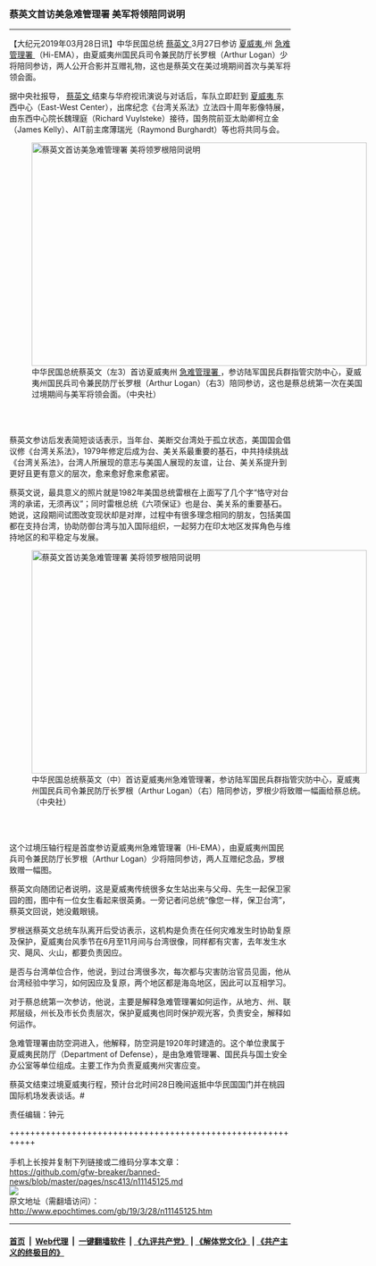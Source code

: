 ### 蔡英文首访美急难管理署 美军将领陪同说明
------------------------

<p>
 【大纪元2019年03月28日讯】中华民国总统
 <a href="http://www.epochtimes.com/gb/tag/%E8%94%A1%E8%8B%B1%E6%96%87.html">
  蔡英文
 </a>
 3月27日参访
 <a href="http://www.epochtimes.com/gb/tag/%E5%A4%8F%E5%A8%81%E5%A4%B7.html">
  夏威夷
 </a>
 州
 <a href="http://www.epochtimes.com/gb/tag/%E6%80%A5%E9%9A%BE%E7%AE%A1%E7%90%86%E7%BD%B2.html">
  急难管理署
 </a>
 （Hi-EMA），由夏威夷州国民兵司令兼民防厅长罗根（Arthur Logan）少将陪同参访，两人公开合影并互赠礼物，这也是蔡英文在美过境期间首次与美军将领会面。
</p>
<p>
 据中央社报导，
 <a href="http://www.epochtimes.com/gb/tag/%E8%94%A1%E8%8B%B1%E6%96%87.html">
  蔡英文
 </a>
 结束与华府视讯演说与对话后，车队立即赶到
 <a href="http://www.epochtimes.com/gb/tag/%E5%A4%8F%E5%A8%81%E5%A4%B7.html">
  夏威夷
 </a>
 东西中心（East-West Center），出席纪念《台湾关系法》立法四十周年影像特展，由东西中心院长魏理庭（Richard Vuylsteke）接待，国务院前亚太助卿柯立金（James Kelly）、AIT前主席薄瑞光（Raymond Burghardt）等也将共同与会。
</p>
<figure class="wp-caption aligncenter" id="attachment_11145166" style="width: 600px">
 <a href="http://i.epochtimes.com/assets/uploads/2019/03/1903272335452378.jpg">
  <img alt="蔡英文首访美急难管理署 美将领罗根陪同说明" class="size-large wp-image-11145166" height="400" src="http://i.epochtimes.com/assets/uploads/2019/03/1903272335452378-600x400.jpg" title="蔡英文首访美急难管理署 美将领罗根陪同说明" width="600"/>
 </a>
 <br/><figcaption class="wp-caption-text">
  中华民国总统蔡英文（左3）首访夏威夷州
  <a href="http://www.epochtimes.com/gb/tag/%E6%80%A5%E9%9A%BE%E7%AE%A1%E7%90%86%E7%BD%B2.html">
   急难管理署
  </a>
  ，参访陆军国民兵群指管灾防中心，夏威夷州国民兵司令兼民防厅长罗根（Arthur Logan）（右3）陪同参访，这也是蔡总统第一次在美国过境期间与美军将领会面。（中央社）
 </figcaption><br/>
</figure><br/>
<p>
 蔡英文参访后发表简短谈话表示，当年台、美断交台湾处于孤立状态，美国国会倡议修《台湾关系法》，1979年修定后成为台、美关系最重要的基石，中共持续挑战《台湾关系法》，台湾人所展现的意志与美国人展现的友谊，让台、美关系提升到更好且更有意义的层次，愈来愈好愈来愈紧密。
</p>
<p>
 蔡英文说，最具意义的照片就是1982年美国总统雷根在上面写了几个字“恪守对台湾的承诺，无须再议”；同时雷根总统《六项保证》也是台、美关系的重要基石。她说，这段期间试图改变现状却是对岸，过程中有很多理念相同的朋友，包括美国都在支持台湾，协助防御台湾与加入国际组织，一起努力在印太地区发挥角色与维持地区的和平稳定与发展。
</p>
<figure class="wp-caption aligncenter" id="attachment_11145163" style="width: 600px">
 <a href="http://i.epochtimes.com/assets/uploads/2019/03/1903272333452378.jpg">
  <img alt="蔡英文首访美急难管理署 美将领罗根陪同说明" class="size-large wp-image-11145163" height="400" src="http://i.epochtimes.com/assets/uploads/2019/03/1903272333452378-600x400.jpg" title="蔡英文首访美急难管理署 美将领罗根陪同说明" width="600"/>
 </a>
 <br/><figcaption class="wp-caption-text">
  中华民国总统蔡英文（中）首访夏威夷州急难管理署，参访陆军国民兵群指管灾防中心，夏威夷州国民兵司令兼民防厅长罗根（Arthur Logan）（右）陪同参访，罗根少将致赠一幅画给蔡总统。（中央社）
 </figcaption><br/>
</figure><br/>
<p>
 这个过境压轴行程是首度参访夏威夷州急难管理署（Hi-EMA），由夏威夷州国民兵司令兼民防厅长罗根（Arthur Logan）少将陪同参访，两人互赠纪念品，罗根致赠一幅图。
</p>
<p>
 蔡英文向随团记者说明，这是夏威夷传统很多女生站出来与父母、先生一起保卫家园的图，图中有一位女生看起来很英勇。一旁记者问总统“像您一样，保卫台湾”，蔡英文回说，她没戴眼镜。
</p>
<p>
 罗根送蔡英文总统车队离开后受访表示，这机构是负责在任何灾难发生时协助复原及保护，夏威夷台风季节在6月至11月间与台湾很像，同样都有灾害，去年发生水灾、飓风、火山，都要负责因应。
</p>
<p>
 是否与台湾单位合作，他说，到过台湾很多次，每次都与灾害防治官员见面，他从台湾经验中学习，如何因应及复原，两个地区都是海岛地区，因此可以互相学习。
</p>
<p>
 对于蔡总统第一次参访，他说，主要是解释急难管理署如何运作，从地方、州、联邦层级，州长及市长负责层次，保护夏威夷也同时保护观光客，负责安全，解释如何运作。
</p>
<p>
 急难管理署由防空洞进入，他解释，防空洞是1920年时建造的。这个单位隶属于夏威夷民防厅（Department of Defense），是由急难管理署、国民兵与国土安全办公室等单位组成。主要工作为负责夏威夷州灾害应变。
</p>
<p>
 蔡英文结束过境夏威夷行程，预计台北时间28日晚间返抵中华民国国门并在桃园国际机场发表谈话。#
</p>
<p>
 责任编辑：钟元
</p>

+++++++++++++++++++++++++++++++++++++++++++++++++++++++++++<br/><br/>
手机上长按并复制下列链接或二维码分享本文章：<br/>
https://github.com/gfw-breaker/banned-news/blob/master/pages/nsc413/n11145125.md <br/>
<a href='https://github.com/gfw-breaker/banned-news/blob/master/pages/nsc413/n11145125.md'><img src='https://github.com/gfw-breaker/banned-news/blob/master/pages/nsc413/n11145125.md.png'/></a> <br/>
原文地址（需翻墙访问）：http://www.epochtimes.com/gb/19/3/28/n11145125.htm


------------------------
#### [首页](https://github.com/gfw-breaker/banned-news/blob/master/README.md) &nbsp;|&nbsp; [Web代理](https://github.com/labour-camp/helloworld) &nbsp;|&nbsp; [一键翻墙软件](https://github.com/gfw-breaker/nogfw/blob/master/README.md) &nbsp;| [《九评共产党》](https://github.com/gfw-breaker/9ping.md/blob/master/README.md#九评之一评共产党是什么) | [《解体党文化》](https://github.com/gfw-breaker/jtdwh.md/blob/master/README.md) | [《共产主义的终极目的》](https://github.com/gfw-breaker/gczydzjmd.md/blob/master/README.md)

